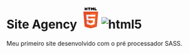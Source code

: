 # Site Agency <img src="https://raw.githubusercontent.com/devicons/devicon/master/icons/html5/html5-original-wordmark.svg" alt="html5" width="50" height="50"/><img src="https://sass-lang.com/assets/img/styleguide/seal-color-aef0354c.png" alt="html5" width="50" height="50"/>
Meu primeiro site desenvolvido com o pré processador SASS. 
##
